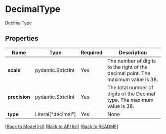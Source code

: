 # DecimalType

DecimalType

## Properties
| Name | Type | Required | Description |
| ------------ | ------------- | ------------- | ------------- |
**scale** | pydantic.StrictInt | Yes | The number of digits to the right of the decimal point. The maximum value is 38.  |
**precision** | pydantic.StrictInt | Yes | The total number of digits of the Decimal type. The maximum value is 38.  |
**type** | Literal["decimal"] | Yes | None |


[[Back to Model list]](../../../../README.md#models-v2-link) [[Back to API list]](../../../../README.md#apis-v2-link) [[Back to README]](../../../../README.md)
